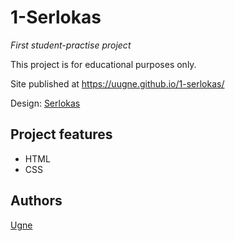 # 1-Serlokas

_First student-practise project_

This project is for educational purposes only.

Site published at https://uugne.github.io/1-serlokas/

Design: [Serlokas](https://cdn.discordapp.com/attachments/648536139677958156/648860542743740428/404-Web-Page-Design-Examples-6.png)

## Project features

- HTML
- CSS

## Authors

[Ugne](https://github.com/uugne)
